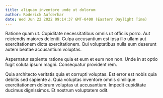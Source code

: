 ```yaml
---
title: aliquam inventore unde ut dolorum
author: Roderick Aufderhar
date: Wed Jun 22 2022 09:14:37 GMT-0400 (Eastern Daylight Time)
---
```

Ratione quam ut. Cupiditate necessitatibus omnis ut officiis porro. Aut reiciendis maiores deleniti. Culpa accusantium est ipsa illo ullam aut exercitationem dicta exercitationem. Qui voluptatibus nulla eum deserunt autem beatae accusantium voluptas.

 Aspernatur sapiente ratione quia et eum et eum non non. Unde in at optio fugit soluta ipsum magni. Consequatur provident rem.

 Quia architecto veritatis quia et corrupti voluptas. Est error est nobis quia debitis sed sapiente a. Quia voluptas inventore omnis similique exercitationem dolorum voluptas ut accusantium. Impedit cupiditate ducimus dignissimos. Et nostrum voluptatem odit.